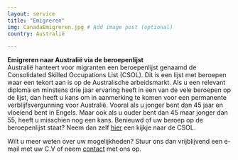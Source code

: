 ```yaml
---
layout: service
title: "Emigreren"
img: CanadaEmigreren.jpg # Add image post (optional)
country: Australië

---
```

<strong>Emigreren naar Australië via de beroepenlijst</strong><br/>
Australië hanteert voor migranten een beroepenlijst genaamd de Consolidated Skilled Occupations List (CSOL). Dit is een lijst met beroepen waar een tekort aan is op de Australische arbeidsmarkt. Als u een relevant diploma en minstens drie jaar ervaring heeft in een van de vele beroepen op de lijst, dan heeft u kans om in aanmerking te komen voor een permanente verblijfsvergunning voor Australië. Vooral als u jonger bent dan 45 jaar en vloeiend bent in Engels. Maar ook als u ouder bent dan 45 maar jonger dan 55, heeft u misschien nog een kans. Benieuwd of uw beroep op de beroepenlijst staat? Neem dan zelf
<a href="https://immi.homeaffairs.gov.au/visas/working-in-australia/skill-occupation-list" target="_blank">hier</a> een kijkje naar de CSOL.

Wilt u meer weten over uw mogelijkheden? Stuur ons dan vrijblijvend een e-mail met uw C.V of neem <a href="{{ site.baseurl }}/contact">contact</a> met ons op.
